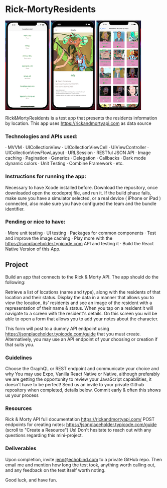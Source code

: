 # Rick-MortyResidents

![pic1](ScreenShot1.png)
![pic1](ScreenShot2.png)
![pic1](ScreenShot3.png)


Rick&amp;MortyResidents is a test app that presents the residents information by location. This app uses https://rickandmortyapi.com as data source

### Technologies and APIs used:

·     MVVM
·     UICollectionView
·     UICollectionViewCell
·     UIViewController
·     UICollectionViewFlowLayout
·     URLSession
·     RESTful JSON API
·     Image caching 
·     Pagination
·     Generics
·     Delegation
·     Callbacks 
·     Dark mode dynamic colors 
·     Unit Testing
·     Combine Framework
·     etc.

### Instructions for running the app:
Necessary to have Xcode installed before. Download the repository, once downloaded open the xcodeproj file, and run it. If the build phase fails, make sure you have a simulator selected, or a real device ( iPhone or iPad ) connected, also make sure you have configured the team and the bundle identifier. 

### Pending or nice to have:

·     More unit testing
·     UI testing
·     Packages for common components
·     Test and improve the image caching 
·     Play more with the https://jsonplaceholder.typicode.com API and testing it
·     Build the React Native Version of this App.


## Project
Build an app that connects to the Rick & Morty API. The app should do the following:

Retrieve a list of locations (name and type), along with the residents of that location and their status.
Display the data in a manner that allows you to view the location, its' residents and see an image of the resident with a representation of their name & status.
When you tap on a resident it will navigate to a screen with the resident's details. On this screen you will be able to open a form that allows you to add your notes about the character.

This form will post to a dummy API endpoint using https://jsonplaceholder.typicode.com/guide that you must create.
Alternatively, you may use an API endpoint of your choosing or creation if that suits you.

### Guidelines
Choose the GraphQL or REST endpoint and communicate your choice and why
You may use  Expo, Vanilla React Native or Native, although preferably we are getting the opportunity to review your JavaScript capabilities, it doesn't have to be perfect!
Send us an invite to your private Github repository when completed, details below.
Commit early & often this shows us your process

### Resources
Rick & Morty API full documentation
 https://rickandmortyapi.com/
POST endpoints for creating notes:
https://jsonplaceholder.typicode.com/guide (scroll to "Create a Resource")
Us! Don't hesitate to reach out with any questions regarding this mini-project.

### Deliverables
Upon completion, invite jenn@echobind.com to a private GitHub repo. Then email me and mention how long the test took, anything worth calling out, and any feedback on the test itself worth noting.

Good luck, and have fun.
